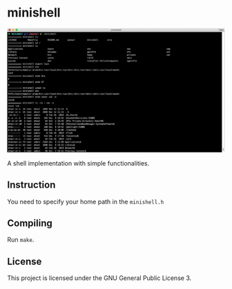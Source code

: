 # minishell

![minishell screenshot](screen/screen.png)

A shell implementation with simple functionalities.

## Instruction
You need to specify your home path in the `minishell.h`

## Compiling
Run `make`.

## License
This project is licensed under the GNU General Public License 3.
